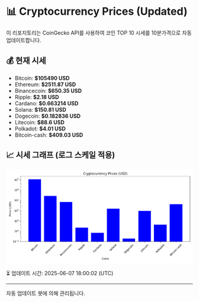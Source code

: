 
# 📊 Cryptocurrency Prices (Updated)

이 리포지토리는 CoinGecko API를 사용하여 코인 TOP 10 시세를 10분가격으로 자동 업데이트합니다.

## 💰 현재 시세
- Bitcoin: **$105490 USD**
- Ethereum: **$2511.87 USD**
- Binancecoin: **$650.35 USD**
- Ripple: **$2.18 USD**
- Cardano: **$0.663214 USD**
- Solana: **$150.81 USD**
- Dogecoin: **$0.182836 USD**
- Litecoin: **$88.6 USD**
- Polkadot: **$4.01 USD**
- Bitcoin-cash: **$409.03 USD**

## 📈 시세 그래프 (로그 스케일 적용)
![Crypto Prices](crypto_prices.png)

⏳ 업데이트 시간: 2025-06-07 18:00:02 (UTC)

---
자동 업데이트 봇에 의해 관리됩니다.
